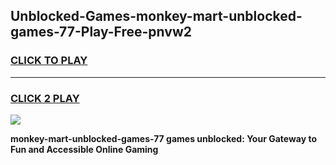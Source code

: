 
## Unblocked-Games-monkey-mart-unblocked-games-77-Play-Free-pnvw2
<h3>
<a href="https://premium76.site?title=monkey-mart-unblocked-games-77&ref=23A">CLICK TO PLAY</a></h3>
<hr>

<h3>
<a href="https://premium76.site?title=monkey-mart-unblocked-games-77&ref=23A">CLICK 2 PLAY</a>
  
</h3>

<a href="https://premium76.site?title=monkey-mart-unblocked-games-77&ref=23A"><img src="https://clearcache.store/games.png"></a>


**monkey-mart-unblocked-games-77 games unblocked: Your Gateway to Fun and Accessible Online Gaming**
